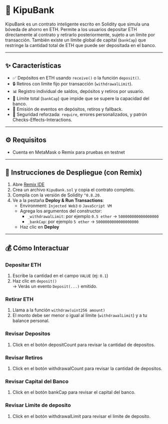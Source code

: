 # 🏦 KipuBank

KipuBank es un contrato inteligente escrito en Solidity que simula una bóveda de ahorro en ETH. Permite a los usuarios depositar ETH directamente al contrato y retirarlo posteriormente, sujeto a un límite por transacción. También existe un límite global de capital (`bankCap`) que restringe la cantidad total de ETH que puede ser depositada en el banco.

---

## ✨ Características

- ✅ Depósitos en ETH usando `receive()` o la función `deposit()`.
- 🔒 Retiros con límite fijo por transacción (`withdrawalLimit`).
- 📊 Registro individual de saldos, depósitos y retiros por usuario.
- 🛑 Límite total (`bankCap`) que impide que se supere la capacidad del banco.
- 📢 Emisión de eventos en depósitos, retiros y fallback.
- 🔐 Seguridad reforzada: `require`, errores personalizados, y patrón Checks-Effects-Interactions.

---

## ⚙️ Requisitos

- Cuenta en MetaMask o Remix para pruebas en testnet

---

## 🚀 Instrucciones de Despliegue (con Remix)

1. Abre [Remix IDE](https://remix.ethereum.org/)
2. Crea un archivo `KipuBank.sol` y copia el contrato completo.
3. Compila con la versión de Solidity `^0.8.20`.
4. Ve a la pestaña **Deploy & Run Transactions**:
   - Environment: `Injected Web3` o `JavaScript VM`
   - Agrega los argumentos del constructor:
     - `_withdrawalLimit`: por ejemplo `0.5 ether` → `500000000000000000`
     - `_bankCap`: por ejemplo `5 ether` → `5000000000000000000`
   - Haz clic en **Deploy**

---

## 💰 Cómo Interactuar

### Depositar ETH
1. Escribe la cantidad en el campo `VALUE` (ej: `0.1`)
2. Haz clic en `deposit()`  
→ Verás un evento `Deposit(...)` emitido.

### Retirar ETH
1. Llama a la función `withdraw(uint256 amount)`
2. El monto debe ser menor o igual al límite (`withdrawalLimit`) y a tu balance personal.

### Revisar Depositos
1. Click en el botón depositCount para revisar la cantidad de depositos.

### Revisar Retiros
1. Click en el botón withdrawalCount para revisar la cantidad de depositos.

### Revisar Capital del Banco
1. Click en el botón bankCap para revisar el capital del banco.

### Revisar Limite de deposito
1. Click en el botón withdrawalLimit para revisar el limite de deposito.